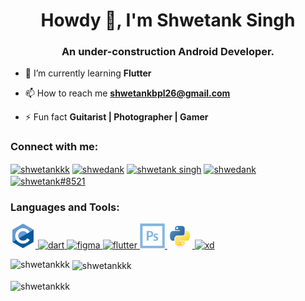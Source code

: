 <h1 align="center">Howdy 👋, I'm Shwetank Singh</h1>
<h3 align="center">An under-construction Android Developer.</h3>

- 🌱 I’m currently learning **Flutter**

- 📫 How to reach me **shwetankbpl26@gmail.com**

- ⚡ Fun fact **Guitarist | Photographer | Gamer**

<h3 align="left">Connect with me:</h3>
<p align="left">
<a href="https://dev.to/shwetankkk" target="blank"><img align="center" src="https://raw.githubusercontent.com/rahuldkjain/github-profile-readme-generator/master/src/images/icons/Social/devto.svg" alt="shwetankkk" height="30" width="40" /></a>
<a href="https://twitter.com/shwedank" target="blank"><img align="center" src="https://raw.githubusercontent.com/rahuldkjain/github-profile-readme-generator/master/src/images/icons/Social/twitter.svg" alt="shwedank" height="30" width="40" /></a>
<a href="https://linkedin.com/in/shwetank singh" target="blank"><img align="center" src="https://raw.githubusercontent.com/rahuldkjain/github-profile-readme-generator/master/src/images/icons/Social/linked-in-alt.svg" alt="shwetank singh" height="30" width="40" /></a>
<a href="https://instagram.com/shwedank" target="blank"><img align="center" src="https://raw.githubusercontent.com/rahuldkjain/github-profile-readme-generator/master/src/images/icons/Social/instagram.svg" alt="shwedank" height="30" width="40" /></a>
<a href="https://discord.gg/shwetank#8521" target="blank"><img align="center" src="https://raw.githubusercontent.com/rahuldkjain/github-profile-readme-generator/master/src/images/icons/Social/discord.svg" alt="shwetank#8521" height="30" width="40" /></a>
</p>

<h3 align="left">Languages and Tools:</h3>
<p align="left"> <a href="https://www.cprogramming.com/" target="_blank" rel="noreferrer"> <img src="https://raw.githubusercontent.com/devicons/devicon/master/icons/c/c-original.svg" alt="c" width="40" height="40"/> </a> <a href="https://dart.dev" target="_blank" rel="noreferrer"> <img src="https://www.vectorlogo.zone/logos/dartlang/dartlang-icon.svg" alt="dart" width="40" height="40"/> </a> <a href="https://www.figma.com/" target="_blank" rel="noreferrer"> <img src="https://www.vectorlogo.zone/logos/figma/figma-icon.svg" alt="figma" width="40" height="40"/> </a> <a href="https://flutter.dev" target="_blank" rel="noreferrer"> <img src="https://www.vectorlogo.zone/logos/flutterio/flutterio-icon.svg" alt="flutter" width="40" height="40"/> </a> <a href="https://www.photoshop.com/en" target="_blank" rel="noreferrer"> <img src="https://raw.githubusercontent.com/devicons/devicon/master/icons/photoshop/photoshop-line.svg" alt="photoshop" width="40" height="40"/> </a> <a href="https://www.python.org" target="_blank" rel="noreferrer"> <img src="https://raw.githubusercontent.com/devicons/devicon/master/icons/python/python-original.svg" alt="python" width="40" height="40"/> </a> <a href="https://www.adobe.com/products/xd.html" target="_blank" rel="noreferrer"> <img src="https://cdn.worldvectorlogo.com/logos/adobe-xd.svg" alt="xd" width="40" height="40"/> </a> </p>

<p><img align="left" src="https://github-readme-stats.vercel.app/api/top-langs?username=shwetankkk&show_icons=true&locale=en&layout=compact" alt="shwetankkk" /></p>

<p>&nbsp;<img align="center" src="https://github-readme-stats.vercel.app/api?username=shwetankkk&show_icons=true&locale=en" alt="shwetankkk" /></p>

<p><img align="center" src="https://github-readme-streak-stats.herokuapp.com/?user=shwetankkk&" alt="shwetankkk" /></p>
